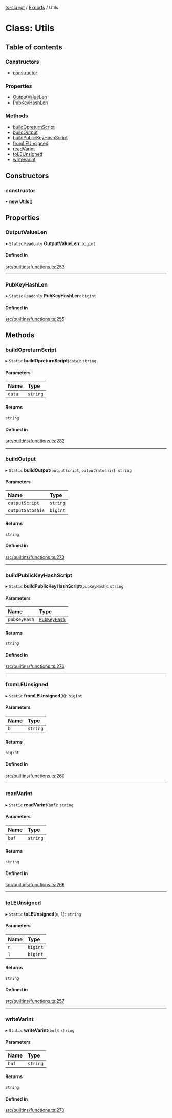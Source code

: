 [ts-scrypt](../README.md) / [Exports](../modules.md) / Utils

# Class: Utils

## Table of contents

### Constructors

- [constructor](Utils.md#constructor)

### Properties

- [OutputValueLen](Utils.md#outputvaluelen)
- [PubKeyHashLen](Utils.md#pubkeyhashlen)

### Methods

- [buildOpreturnScript](Utils.md#buildopreturnscript)
- [buildOutput](Utils.md#buildoutput)
- [buildPublicKeyHashScript](Utils.md#buildpublickeyhashscript)
- [fromLEUnsigned](Utils.md#fromleunsigned)
- [readVarint](Utils.md#readvarint)
- [toLEUnsigned](Utils.md#toleunsigned)
- [writeVarint](Utils.md#writevarint)

## Constructors

### constructor

• **new Utils**()

## Properties

### OutputValueLen

▪ `Static` `Readonly` **OutputValueLen**: `bigint`

#### Defined in

[src/builtins/functions.ts:253](https://github.com/sCrypt-Inc/ts-sCrypt/blob/8356f43/src/builtins/functions.ts#L253)

___

### PubKeyHashLen

▪ `Static` `Readonly` **PubKeyHashLen**: `bigint`

#### Defined in

[src/builtins/functions.ts:255](https://github.com/sCrypt-Inc/ts-sCrypt/blob/8356f43/src/builtins/functions.ts#L255)

## Methods

### buildOpreturnScript

▸ `Static` **buildOpreturnScript**(`data`): `string`

#### Parameters

| Name | Type |
| :------ | :------ |
| `data` | `string` |

#### Returns

`string`

#### Defined in

[src/builtins/functions.ts:282](https://github.com/sCrypt-Inc/ts-sCrypt/blob/8356f43/src/builtins/functions.ts#L282)

___

### buildOutput

▸ `Static` **buildOutput**(`outputScript`, `outputSatoshis`): `string`

#### Parameters

| Name | Type |
| :------ | :------ |
| `outputScript` | `string` |
| `outputSatoshis` | `bigint` |

#### Returns

`string`

#### Defined in

[src/builtins/functions.ts:273](https://github.com/sCrypt-Inc/ts-sCrypt/blob/8356f43/src/builtins/functions.ts#L273)

___

### buildPublicKeyHashScript

▸ `Static` **buildPublicKeyHashScript**(`pubKeyHash`): `string`

#### Parameters

| Name | Type |
| :------ | :------ |
| `pubKeyHash` | [`PubKeyHash`](PubKeyHash.md) |

#### Returns

`string`

#### Defined in

[src/builtins/functions.ts:276](https://github.com/sCrypt-Inc/ts-sCrypt/blob/8356f43/src/builtins/functions.ts#L276)

___

### fromLEUnsigned

▸ `Static` **fromLEUnsigned**(`b`): `bigint`

#### Parameters

| Name | Type |
| :------ | :------ |
| `b` | `string` |

#### Returns

`bigint`

#### Defined in

[src/builtins/functions.ts:260](https://github.com/sCrypt-Inc/ts-sCrypt/blob/8356f43/src/builtins/functions.ts#L260)

___

### readVarint

▸ `Static` **readVarint**(`buf`): `string`

#### Parameters

| Name | Type |
| :------ | :------ |
| `buf` | `string` |

#### Returns

`string`

#### Defined in

[src/builtins/functions.ts:266](https://github.com/sCrypt-Inc/ts-sCrypt/blob/8356f43/src/builtins/functions.ts#L266)

___

### toLEUnsigned

▸ `Static` **toLEUnsigned**(`n`, `l`): `string`

#### Parameters

| Name | Type |
| :------ | :------ |
| `n` | `bigint` |
| `l` | `bigint` |

#### Returns

`string`

#### Defined in

[src/builtins/functions.ts:257](https://github.com/sCrypt-Inc/ts-sCrypt/blob/8356f43/src/builtins/functions.ts#L257)

___

### writeVarint

▸ `Static` **writeVarint**(`buf`): `string`

#### Parameters

| Name | Type |
| :------ | :------ |
| `buf` | `string` |

#### Returns

`string`

#### Defined in

[src/builtins/functions.ts:270](https://github.com/sCrypt-Inc/ts-sCrypt/blob/8356f43/src/builtins/functions.ts#L270)
